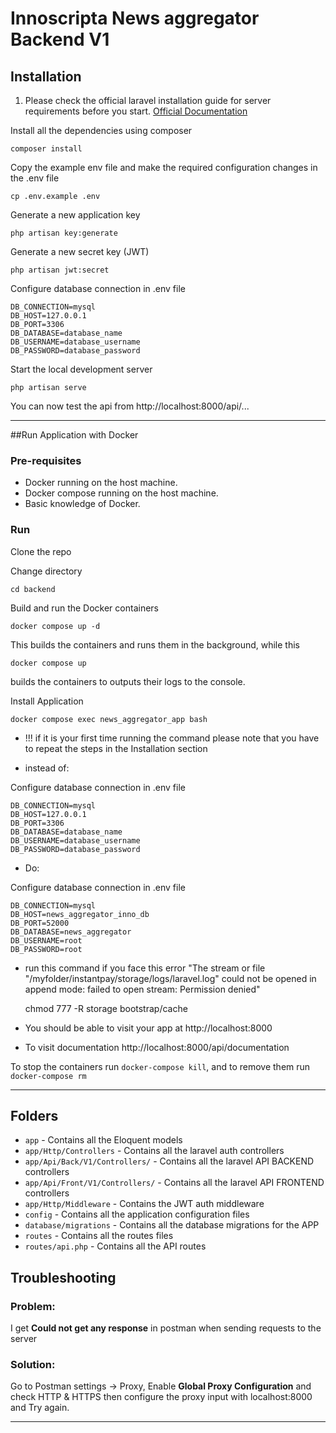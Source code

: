 # Innoscripta News aggregator Backend V1

## Installation

1. Please check the official laravel installation guide for server requirements before you start. [Official Documentation](https://laravel.com/docs/5.4/installation#installation)

Install all the dependencies using composer

    composer install

Copy the example env file and make the required configuration changes in the .env file

    cp .env.example .env

Generate a new application key

    php artisan key:generate

Generate a new secret key (JWT)

    php artisan jwt:secret

Configure database connection in .env file

    DB_CONNECTION=mysql
    DB_HOST=127.0.0.1
    DB_PORT=3306
    DB_DATABASE=database_name
    DB_USERNAME=database_username
    DB_PASSWORD=database_password

Start the local development server

    php artisan serve

You can now test the api from http://localhost:8000/api/...

---

##Run Application with Docker

### Pre-requisites

- Docker running on the host machine.
- Docker compose running on the host machine.
- Basic knowledge of Docker.

### Run

Clone the repo

[//]: # (    git clone git@ssh.dev.azure.com:v3/avaliance/MyPrisme/myPrisme-backend-v2)

Change directory

    cd backend

Build and run the Docker containers

    docker compose up -d

This builds the containers and runs them in the background, while this

    docker compose up

builds the containers to outputs their logs to the console.

Install Application

    docker compose exec news_aggregator_app bash

- !!! if it is your first time running the command please note that you have to repeat the steps in the Installation section

- instead of: 

Configure database connection in .env file

    DB_CONNECTION=mysql
    DB_HOST=127.0.0.1
    DB_PORT=3306
    DB_DATABASE=database_name
    DB_USERNAME=database_username
    DB_PASSWORD=database_password


- Do: 

Configure database connection in .env file

    DB_CONNECTION=mysql
    DB_HOST=news_aggregator_inno_db
    DB_PORT=52000
    DB_DATABASE=news_aggregator
    DB_USERNAME=root
    DB_PASSWORD=root


- run this command if you face this error "The stream or file "/myfolder/instantpay/storage/logs/laravel.log" could not be opened in append mode: failed to open stream: Permission denied"


    chmod 777 -R storage bootstrap/cache

- You should be able to visit your app at http://localhost:8000

- To visit documentation http://localhost:8000/api/documentation

To stop the containers run `docker-compose kill`, and to remove them run `docker-compose rm`

---

## Folders

- `app` - Contains all the Eloquent models
- `app/Http/Controllers` - Contains all the laravel auth controllers
- `app/Api/Back/V1/Controllers/` - Contains all the laravel API BACKEND controllers
- `app/Api/Front/V1/Controllers/` - Contains all the laravel API FRONTEND controllers
- `app/Http/Middleware` - Contains the JWT auth middleware
- `config` - Contains all the application configuration files
- `database/migrations` - Contains all the database migrations for the APP
- `routes` - Contains all the routes files
- `routes/api.php`  - Contains all the API routes

## Troubleshooting

### Problem:

I get **Could not get any response** in postman when sending requests to the server

### Solution:

Go to Postman settings -> Proxy, Enable **Global Proxy Configuration** and check HTTP & HTTPS then configure the proxy input with localhost:8000 and Try again.

---
